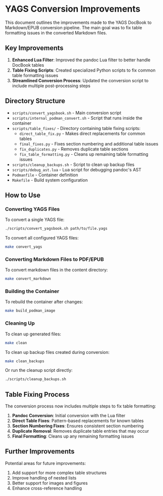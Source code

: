 # YAGS Conversion Improvements

This document outlines the improvements made to the YAGS DocBook to Markdown/EPUB conversion pipeline. The main goal was to fix table formatting issues in the converted Markdown files.

## Key Improvements

1. **Enhanced Lua Filter**: Improved the pandoc Lua filter to better handle DocBook tables
2. **Table Fixing Scripts**: Created specialized Python scripts to fix common table formatting issues
3. **Streamlined Conversion Process**: Updated the conversion script to include multiple post-processing steps

## Directory Structure

- `scripts/convert_yagsbook.sh` - Main conversion script
- `scripts/internal_podman_convert.sh` - Script that runs inside the container
- `scripts/table_fixes/` - Directory containing table fixing scripts:
  - `direct_table_fix.py` - Makes direct replacements for common tables
  - `final_fixes.py` - Fixes section numbering and additional table issues
  - `fix_duplicates.py` - Removes duplicate table sections
  - `fix_table_formatting.py` - Cleans up remaining table formatting issues
- `scripts/cleanup_backups.sh` - Script to clean up backup files
- `scripts/debug_ast.lua` - Lua script for debugging pandoc's AST
- `Podmanfile` - Container definition
- `Makefile` - Build system configuration

## How to Use

### Converting YAGS Files

To convert a single YAGS file:

```bash
./scripts/convert_yagsbook.sh path/to/file.yags
```

To convert all configured YAGS files:

```bash
make convert_yags
```

### Converting Markdown Files to PDF/EPUB

To convert markdown files in the content directory:

```bash
make convert_markdown
```

### Building the Container

To rebuild the container after changes:

```bash
make build_podman_image
```

### Cleaning Up

To clean up generated files:

```bash
make clean
```

To clean up backup files created during conversion:

```bash
make clean_backups
```

Or run the cleanup script directly:

```bash
./scripts/cleanup_backups.sh
```

## Table Fixing Process

The conversion process now includes multiple steps to fix table formatting:

1. **Pandoc Conversion**: Initial conversion with the Lua filter
2. **Direct Table Fixes**: Pattern-based replacements for known tables
3. **Section Numbering Fixes**: Ensures consistent section numbering
4. **Duplicate Removal**: Removes duplicate table entries that may occur
5. **Final Formatting**: Cleans up any remaining formatting issues

## Further Improvements

Potential areas for future improvements:

1. Add support for more complex table structures
2. Improve handling of nested lists
3. Better support for images and figures
4. Enhance cross-reference handling
